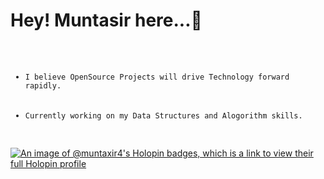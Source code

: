 <h1>Hey! <strong>Muntasir</strong> here...👋</h1>
<pre><ul>
    <li><code>I believe OpenSource Projects will drive Technology forward rapidly.</code></li>
    <li><code>Currently working on my Data Structures and Alogorithm skills.</code></li>
</ul></pre>

[![An image of @muntaxir4's Holopin badges, which is a link to view their full Holopin profile](https://holopin.me/muntaxir4)](https://holopin.io/@muntaxir4)
